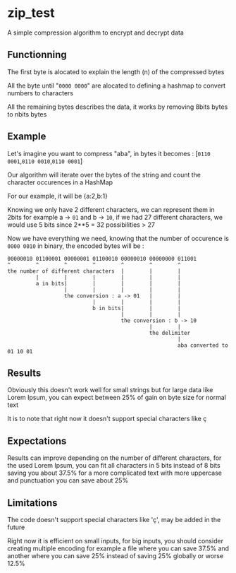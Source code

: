 # zip_test
A simple compression algorithm to encrypt and decrypt data

## Functionning

The first byte is alocated to explain the length (n) of the compressed bytes

All the byte until "`0000 0000`" are alocated to defining a hashmap to convert numbers to characters

All the remaining bytes describes the data, it works by removing 8bits bytes to nbits bytes

## Example

Let's imagine you want to compress "aba", in bytes it becomes : [`0110 0001`,`0110 0010`,`0110 0001`]

Our algorithm will iterate over the bytes of the string and count the character occurences in a HashMap

For our example, it will be {a:2,b:1}

Knowing we only have 2 different characters, we can represent them in 2bits for example a -> `01` and b -> `10`, if we had 27 different characters, we would use 5 bits since 2**5 = 32 possibilities > 27

Now we have everything we need, knowing that the number of occurence is `0000 0010` in binary, 
the encoded bytes will be :
```plaintext
00000010 01100001 00000001 01100010 00000010 00000000 011001
^        ^        ^        ^        ^        ^        ^
the number of different characters  |        |        |
         |        |        |        |        |        |
         a in bits|        |        |        |        |
                  |        |        |        |        |
                  the conversion : a -> 01   |        |
                           |        |        |        |
                           b in bits|        |        |
                                    |        |        |
                                    the conversion : b -> 10
                                             |        |
                                             the delimiter
                                                      |
                                                      aba converted to 01 10 01
```

## Results 

Obviously this doesn't work well for small strings but for large data like Lorem Ipsum, you can expect between 25% of gain on byte size for normal text

It is to note that right now it doesn't support special characters like ç

## Expectations

Results can improve depending on the number of different characters, for the used Lorem Ipsum, you can fit all characters in 5 bits instead of 8 bits saving you about 37.5% for a more complicated text with more uppercase and punctuation you can save about 25%

## Limitations

The code doesn't support special characters like 'ç', may be added in the future

Right now it is efficient on small inputs, for big inputs, you should consider creating multiple encoding for example a file where you can save 37.5% and another where you can save 25% instead of saving 25% globally or worse 12.5%
                                                       
